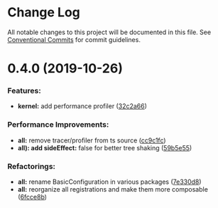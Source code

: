 # Change Log

All notable changes to this project will be documented in this file.
See [Conventional Commits](https://conventionalcommits.org) for commit guidelines.

<a name="0.4.0"></a>
# 0.4.0 (2019-10-26)

### Features:

* **kernel:** add performance profiler ([32c2a66](https://github.com/aurelia/aurelia/commit/32c2a66))


### Performance Improvements:

* **all:** remove tracer/profiler from ts source ([cc9c1fc](https://github.com/aurelia/aurelia/commit/cc9c1fc))
* **all): add sideEffect:** false for better tree shaking ([59b5e55](https://github.com/aurelia/aurelia/commit/59b5e55))


### Refactorings:

* **all:** rename BasicConfiguration in various packages ([7e330d8](https://github.com/aurelia/aurelia/commit/7e330d8))
* **all:** reorganize all registrations and make them more composable ([6fcce8b](https://github.com/aurelia/aurelia/commit/6fcce8b))

